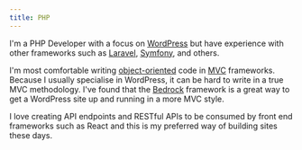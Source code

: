 ```yaml
---
title: PHP
---
```

I'm a PHP Developer with a focus on [WordPress](https://wordpress.org) but have experience with other frameworks such as [Laravel](https://laravel.com), [Symfony](https://symfony.com), and others.

I'm most comfortable writing [object-oriented](https://en.wikipedia.org/wiki/Object-oriented_programming) code in [MVC](https://en.wikipedia.org/wiki/Model–view–controller) frameworks. Because I usually specialise in WordPress, it can be hard to write in a true MVC methodology. I've found that the [Bedrock](https://roots.io/bedrock/) framework is a great way to get a WordPress site up and running in a more MVC style.

I love creating API endpoints and RESTful APIs to be consumed by front end frameworks such as React and this is my preferred way of building sites these days.
